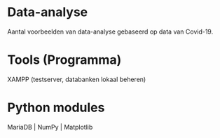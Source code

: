 # Data-analyse
Aantal voorbeelden van data-analyse gebaseerd op data van Covid-19.

# Tools (Programma)
XAMPP (testserver, databanken lokaal beheren)

# Python modules
MariaDB | NumPy | Matplotlib
